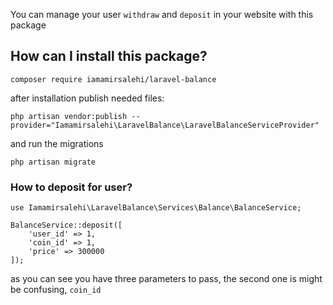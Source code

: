 You can manage your user ``withdraw`` and ``deposit`` in your website with this package

## How can I install this package?
```
composer require iamamirsalehi/laravel-balance
```

after installation publish needed files:
```
php artisan vendor:publish --provider="Iamamirsalehi\LaravelBalance\LaravelBalanceServiceProvider"
```
and run the migrations 

```
php artisan migrate
```

### How to deposit for user?

```
use Iamamirsalehi\LaravelBalance\Services\Balance\BalanceService;

BalanceService::deposit([
    'user_id' => 1,
    'coin_id' => 1,
    'price' => 300000
]);
```
as you can see you have three parameters to pass, the second one is might be confusing, ``coin_id``